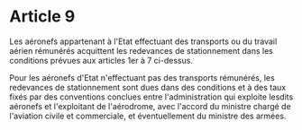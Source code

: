 # Article 9

Les aéronefs appartenant à l'Etat effectuant des transports ou du travail aérien rémunérés acquittent les redevances de stationnement dans les conditions prévues aux articles 1er à 7 ci-dessus.

Pour les aéronefs d'Etat n'effectuant pas des transports rémunérés, les redevances de stationnement sont dues dans des conditions et à des taux fixés par des conventions conclues entre l'administration qui exploite lesdits aéronefs et l'exploitant de l'aérodrome, avec l'accord du ministre chargé de l'aviation civile et commerciale, et éventuellement du ministre des armées.
